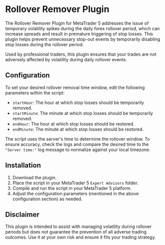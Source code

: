 # Rollover Remover Plugin

The Rollover Remover Plugin for MetaTrader 5 addresses the issue of temporary volatility spikes during the daily forex rollover period, which can increase spreads and result in premature triggering of stop losses. This plugin helps prevent unnecessary stop-out events by temporarily disabling stop losses during the rollover period.

Used by professional traders, this plugin ensures that your trades are not adversely affected by volatility during daily rollover events.

## Configuration

To set your desired rollover removal time window, edit the following parameters within the script:

- `startHour`: The hour at which stop losses should be temporarily removed.
- `startMinute`: The minute at which stop losses should be temporarily removed.
- `endHour`: The hour at which stop losses should be restored.
- `endMinute`: The minute at which stop losses should be restored.

The script uses the server's time to determine the rollover window. To ensure accuracy, check the logs and compare the desired time to the `"Server time:"` log message to normalize against your local timezone.

## Installation

1. Download the plugin.
2. Place the script in your MetaTrader 5 `Expert Advisors` folder.
3. Compile and run the script in your MetaTrader 5 platform.
4. Adjust the configuration parameters (mentioned in the above configuration section) as needed.

## Disclaimer

This plugin is intended to assist with managing volatility during rollover periods but does not guarantee the prevention of all adverse trading outcomes. Use it at your own risk and ensure it fits your trading strategy.

